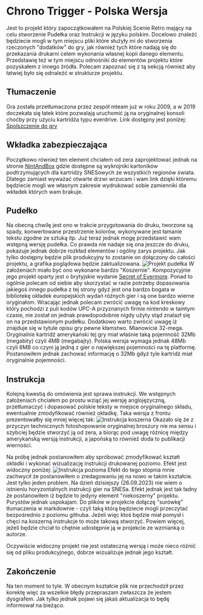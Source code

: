 # Chrono Trigger - Polska Wersja
Jest to projekt który zapoczątkowałem na Polskiej Scenie Retro mający na celu stworzenie Pudełka oraz Instrukcji w języku polskim.
Docelowo znaleźć będziecie mogli w tym miejscu pliki które służyły mi do stworzenia rzeczonych "dodatków" do gry, jak również tych które nadają się do przekazania drukarni celem wykonania własnej kopii danego elementu. Przedstawię też w tym miejscu odnośniki do elementów projektu które pozyskałem z innego źródła. Polecam zapoznać się z tą sekcją również aby łatwiej było się odnaleźć w strukturze projektu.
## Tłumaczenie
Gra została przetłumaczona przez zespół mteam już w roku 2009, a w 2019 doczekała się łatek które pozwalają uruchomić ją na oryginalnej konsoli choćby przy użyciu kartridża typu everdrive. Link dostępny jest poniżej:
[Spolszczenie do gry](https://mziab.grajpopolsku.pl/projekty/ct/)
## Wkładka zabezpieczająca
Początkowo również ten element chciałem od zera zaprojektować jednak na stronie [NintAndBox](https://www.nintandbox.net/index.php/en/nintendo-boxes-project/Divers---Miscellaneous/CartonsInternes/Super-NES---Super-Famicom/) gdzie dostępne są wykrojniki kartoników podtrzymujących dla kartridży SNESowych ze wszystkich regionów świata. Dlatego zamiast wyważać otwarte drzwi wrzucam i wam link dzięki któremu będziecie mogli we własnym zakresie wydrukować sobie zamienniki dla wkładek których wam brakuje.
## Pudełko
Na obecną chwilę jest ono w trakcie przygotowania do druku, tworzone są spady, konwertowane przestrzenie kolorów, wykonywane jest łamanie tekstu zgodne ze sztuką itp. Już teraz jednak mogę przedstawić wam wstępną wersję pudełka. Co prawda nie nadaje się ona jeszcze do druku, pokazuje jednak dobrze rozkład elementów i ogólny zarys projektu. Jak tylko dostępny będzie plik produkcyjny to zostanie on dołączony do całości projektu, a grafika poglądowa będzie zaktualizowana.
![Projekt pudełka](https://images91.fotosik.pl/686/3e383dcec8a873c8.png)
W założeniach miało być ono wykonane bardzo "Koszernie". Kompozycyjnie jego projekt oparty jest o brytyjskie wydanie [Secret of Evermore](http://snesboxes.com/listing-item/secret-of-evermore/). Ponad to ogólnie polecam od siebie aby skorzystać w razie potrzeby dopasowania jakiegoś innego pudełka z tej strony gdyż jest ona bardzo bogata w bibliotekę okładek europejskich wydań różnych gier i są one bardzo wierne oryginałom. Wracając jednak polecam zwrócić uwagę na kod kreskowy który pochodzi z puli kodów UPC-A przyznanych firmie nintendo w tamtym czasie, nie został on jednak prawdopodobnie nigdy użyty stąd znalazł się on na przedstawionym pudełku. Dodatkowo warto zwrócić uwagę iż znajduje się w tytule opisu gry pewne kłamstwo. Mianowicie 32-mega. Oryginalnie kartridź amerykański tej gry miał właśnie taką pojemność 32Mb (megabity) czyli 4MB (megabajty). Polska wersja wymaga jednak 48Mb czyli 6MB co czyni ją jedną z gier o największej pojemności na tę platformę. Postanowiłem jednak zachować informację o 32Mb gdyż tyle kartridż miał oryginalnie pojemności.
## Instrukcja
Kolejną kwestią do omówienia jest sprawa instrukcji. We wstępnych założeniach chciałem po prostu wziąć jej wersję anglojęzyczną, przetłumaczyć i dopasować polskie teksty w miejsce oryginalnego składu, ewentualnie zmodyfikować również okładkę. Taka wersja z frontu prezentowałby się mniej więcej tak:
![Instrukcja koszerna](https://images91.fotosik.pl/686/4ae9dfebd4275db6.png)
Okazało się że z przyczyn technicznych fotoshopowanie oryginalnej broszury nie ma sensu i szybciej będzie stworzyć ją od zera, a biorąc pod uwagę różnicę między amerykańską wersją instrukcji, a japońską to również doda to publikacji wierności.

Na próbę jednak postanowiłem aby spróbować zmodyfikować kształt okładki i wykonać wizualizację instrukcji drukowanej poziomo. Efekt jest widoczny poniżej:
![Instrukcja pozioma](https://images89.fotosik.pl/687/424704215bea0b3f.png)
Efekt do tego stopnia mnie zachwycił że postanowiłem o zredagowaniu jej na nowo w takim kształcie. Jest tylko jeden problem. Na dzień dzisiejszy (26.09.2023) nie wiem o istnieniu horyzontalnych instrukcji gier na SNESa. Efekt jednak jest tak ładny że postanowiłem iż będzie to jedyny element "niekoszerny" projektu. Purystów jednak uspokajam. Do plików w projekcie dołączę "surówkę" tłumaczenia w markdownie - czyli taką którą będziecie mogli przeczytać bezpośrednio z poziomu githuba. Jeżeli więc ktoś będzie miał pomysł i chęci na koszerną instrukcje to może takową stworzyć. Powiem więcej, jeżeli będzie chciał to chętnie udostępnie ją w projekcie ze wzmianką o autorze.

Oczywiście widoczny projekt nie jest ostateczną wersją i może nieco różnić się od pliku produkcyjnego, dobrze wizualizuje jednak jego kształt.

## Zakończenie
Na ten moment to tyle. W obecnym kształcie plik nie przechodził przez korektę więc za wszelkie błędy przepraszam zwłaszcza że jestem dysgrafem. Jak tylko jednak pojawi się jakaś aktualizacja to będę informował na bieżąco.
